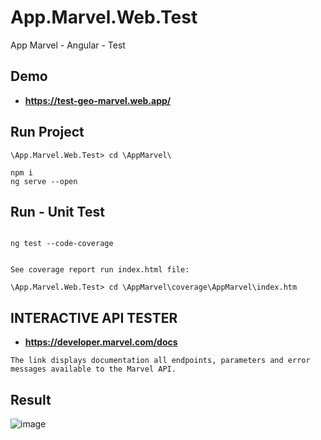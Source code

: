 # App.Marvel.Web.Test
App Marvel - Angular - Test

## Demo

* **https://test-geo-marvel.web.app/**


## Run Project

```
\App.Marvel.Web.Test> cd \AppMarvel\

npm i
ng serve --open

```

## Run - Unit Test

```

ng test --code-coverage


See coverage report run index.html file:

\App.Marvel.Web.Test> cd \AppMarvel\coverage\AppMarvel\index.htm

```

## INTERACTIVE API TESTER

* **https://developer.marvel.com/docs**

```
The link displays documentation all endpoints, parameters and error messages available to the Marvel API.

```




## Result

![image](https://user-images.githubusercontent.com/23192401/153784212-de8c45b4-79af-49c5-88e9-05b019ebafdd.png)
